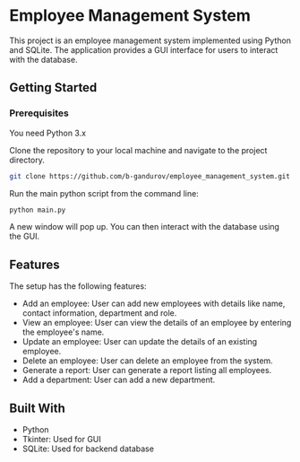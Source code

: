 # Employee Management System

This project is an employee management system implemented using Python and SQLite. The application provides a GUI interface for users to interact with the database.

## Getting Started

### Prerequisites

You need Python 3.x 

Clone the repository to your local machine and navigate to the project directory.

```bash
git clone https://github.com/b-gandurov/employee_management_system.git
```

Run the main python script from the command line:

```bash
python main.py
```

A new window will pop up. You can then interact with the database using the GUI.

## Features

The setup has the following features:

- Add an employee: User can add new employees with details like name, contact information, department and role.
- View an employee: User can view the details of an employee by entering the employee's name.
- Update an employee: User can update the details of an existing employee.
- Delete an employee: User can delete an employee from the system.
- Generate a report: User can generate a report listing all employees.
- Add a department: User can add a new department.

## Built With

- Python
- Tkinter: Used for GUI
- SQLite: Used for backend database

